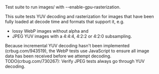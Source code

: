Test suite to run images/ with --enable-gpu-rasterization.

This suite tests YUV decoding and rasterization for images that have been fully
loaded at decode time and formats that support it, e.g.
* lossy WebP images without alpha and
* JPEG YUV images with a 4:4:4, 4:2:2 or 4:2:0 subsampling.

Because incremental YUV decoding hasn't been implemented (crbug.com/943519), the
WebP tests use JavaScript to ensure all image data has been received before we
attempt decoding. TODO(crbug.com/730267): Verify JPEG tests always go through
YUV decoding.
